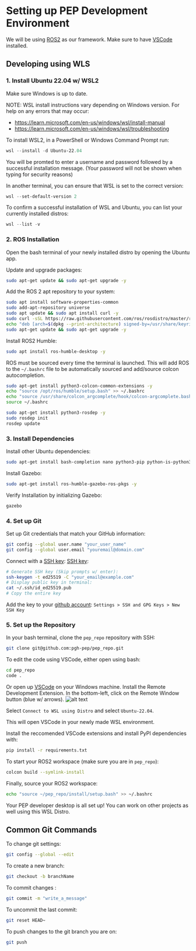 # Setting up PEP Development Environment

We will be using [ROS2](https://docs.ros.org/en/humble/index.html) as our framework.
Make sure to have [VSCode](https://code.visualstudio.com/download) installed.

## Developing using WLS

### 1. Install Ubuntu 22.04 w/ WSL2

Make sure Windows is up to date.

NOTE: WSL install instructions vary depending on Windows version. For help on any errors that may occur: 
  - https://learn.microsoft.com/en-us/windows/wsl/install-manual
  - https://learn.microsoft.com/en-us/windows/wsl/troubleshooting

To install WSL2, in a PowerShell or Windows Command Prompt run:

```powershell
wsl --install -d Ubuntu-22.04
```

You will be promted to enter a username and password followed by a successful installation message.
(Your password will not be shown when typing for security reasons)

In another terminal, you can ensure that WSL is set to the correct version:

```powershell
wsl --set-default-version 2
```

To confirm a successful installation of WSL and Ubuntu, you can list your currently installed distros:

```powershell
wsl --list -v
```

### 2. ROS Installation

Open the bash terminal of your newly installed distro by opening the Ubuntu app.

Update and upgrade packages:

```bash
sudo apt-get update && sudo apt-get upgrade -y
```

Add the ROS 2 apt repository to your system:

```bash
sudo apt install software-properties-common
sudo add-apt-repository universe
sudo apt update && sudo apt install curl -y
sudo curl -sSL https://raw.githubusercontent.com/ros/rosdistro/master/ros.key -o /usr/share/keyrings/ros-archive-keyring.gpg
echo "deb [arch=$(dpkg --print-architecture) signed-by=/usr/share/keyrings/ros-archive-keyring.gpg] http://packages.ros.org/ros2/ubuntu $(. /etc/os-release && echo $UBUNTU_CODENAME) main" | sudo tee /etc/apt/sources.list.d/ros2.list > /dev/null
sudo apt-get update && sudo apt-get upgrade -y
```

Install ROS2 Humble:

```bash
sudo apt install ros-humble-desktop -y
```

ROS must be sourced every time the terminal is launched. This will add ROS to the `~/.bashrc` file to be automatically sourced and add/source colcon autocompletion.

```bash
sudo apt-get install python3-colcon-common-extensions -y
echo "source /opt/ros/humble/setup.bash" >> ~/.bashrc
echo "source /usr/share/colcon_argcomplete/hook/colcon-argcomplete.bash" >> ~/.bashrc
source ~/.bashrc
```

```bash
sudo apt-get install python3-rosdep -y
sudo rosdep init
rosdep update
```

### 3. Install Dependencies

Install other Ubuntu dependencies:

```bash
sudo apt-get install bash-completion nano python3-pip python-is-python3 -y
```

Install Gazebo:

```bash
sudo apt-get install ros-humble-gazebo-ros-pkgs -y
```

Verify Installation by initializing Gazebo:

```bash
gazebo
```

### 4. Set up Git

Set up Git credentials that match your GitHub information:

```bash
git config --global user.name "your_user_name"
git config --global user.email "youremail@domain.com"
```

Connect with a [SSH key](https://docs.github.com/en/authentication/connecting-to-github-with-ssh/generating-a-new-ssh-key-and-adding-it-to-the-ssh-agent):
[SSH key](https://docs.github.com/en/authentication/connecting-to-github-with-ssh/generating-a-new-ssh-key-and-adding-it-to-the-ssh-agent):

```bash
# Generate SSH key (Skip prompts w/ enter):
ssh-keygen -t ed25519 -C "your_email@example.com"
# Display public key in terminal:
cat ~/.ssh/id_ed25519.pub
# Copy the entire key
```

Add the key to your [github account](https://docs.github.com/en/authentication/connecting-to-github-with-ssh/adding-a-new-ssh-key-to-your-github-account): `Settings > SSH and GPG Keys > New SSH Key`

### 5. Set up the Repository

In your bash terminal, clone the `pep_repo` repository with SSH:

```bash
git clone git@github.com:pgh-pep/pep_repo.git
```

To edit the code using VSCode, either open using bash:

```bash
cd pep_repo
code .
```

Or open up [VSCode](https://code.visualstudio.com/download) on your Windows machine. Install the Remote Development Extension.
In the bottom-left, click on the Remote Window button (blue w/ arrows).
![alt text](https://canonical-ubuntu-wsl.readthedocs-hosted.com/en/latest/_images/remote-extension.png)

Select `Connect to WSL using Distro` and select `Ubuntu-22.04`.

This will open VSCode in your newly made WSL environment.

Install the reccomended VSCode extensions and install PyPI dependencies with:

```bash
pip install -r requirements.txt
```

To start your ROS2 workspace (make sure you are in `pep_repo`):

```bash
colcon build --symlink-install
```

Finally, source your ROS2 workspace:

```bash
echo "source ~/pep_repo/install/setup.bash" >> ~/.bashrc
```

Your PEP developer desktop is all set up! You can work on other projects as well using this WSL Distro.

## Common Git Commands

To change git settings:

```bash
git config --global --edit
```

To create a new branch:

```bash
git checkout -b branchName
```

To commit changes :

```bash
git commit -m "write_a_message"
```

To uncommit the last commit:

```bash
git reset HEAD~
```

To push changes to the git branch you are on:

```bash
git push
```
